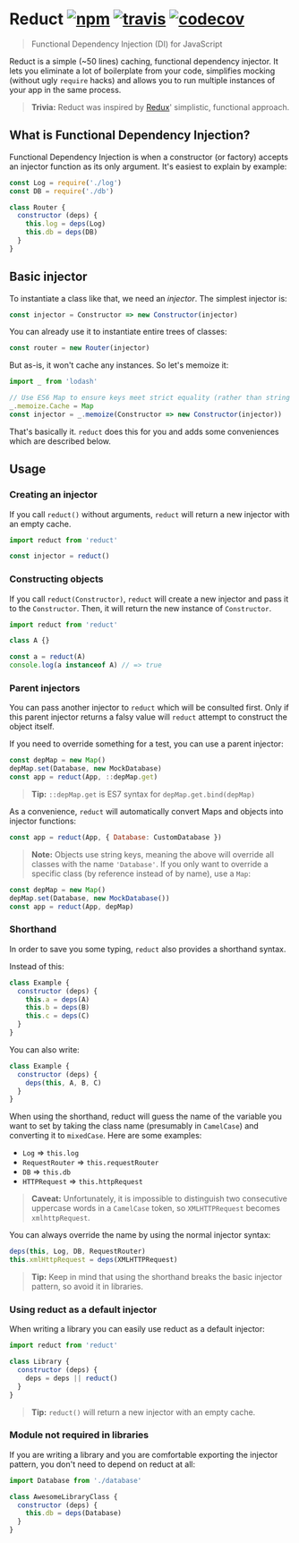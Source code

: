 # Reduct [![npm][npm-image]][npm-url] [![travis][travis-image]][travis-url] [![codecov][codecov-image]][codecov-url]

[npm-image]: https://img.shields.io/npm/v/reduct.svg?style=flat
[npm-url]: https://npmjs.org/package/reduct
[travis-image]: https://travis-ci.org/justmoon/reduct.svg
[travis-url]: https://travis-ci.org/justmoon/reduct
[codecov-image]: http://codecov.io/github/justmoon/reduct/coverage.svg?branch=master
[codecov-url]: http://codecov.io/github/justmoon/reduct?branch=master

> Functional Dependency Injection (DI) for JavaScript

Reduct is a simple (~50 lines) caching, functional dependency injector. It lets you eliminate a lot of boilerplate from your code, simplifies mocking (without ugly `require` hacks) and allows you to run multiple instances of your app in the same process.

> **Trivia:** Reduct was inspired by [Redux](https://github.com/rackt/redux)' simplistic, functional approach.

## What is Functional Dependency Injection?

Functional Dependency Injection is when a constructor (or factory) accepts an injector function as its only argument. It's easiest to explain by example:

``` js
const Log = require('./log')
const DB = require('./db')

class Router {
  constructor (deps) {
    this.log = deps(Log)
    this.db = deps(DB)
  }
}
```

## Basic injector

To instantiate a class like that, we need an *injector*. The simplest injector is:

``` js
const injector = Constructor => new Constructor(injector)
```

You can already use it to instantiate entire trees of classes:

``` js
const router = new Router(injector)
```

But as-is, it won't cache any instances. So let's memoize it:

``` js
import _ from 'lodash'

// Use ES6 Map to ensure keys meet strict equality (rather than string coercion)
_.memoize.Cache = Map
const injector = _.memoize(Constructor => new Constructor(injector))
```

That's basically it. `reduct` does this for you and adds some conveniences which are described below.

## Usage

### Creating an injector

If you call `reduct()` without arguments, `reduct` will return a new injector with an empty cache.

``` js
import reduct from 'reduct'

const injector = reduct()
```

### Constructing objects

If you call `reduct(Constructor)`, `reduct` will create a new injector and pass it to the `Constructor`. Then, it will return the new instance of `Constructor`.

``` js
import reduct from 'reduct'

class A {}

const a = reduct(A)
console.log(a instanceof A) // => true
```

### Parent injectors

You can pass another injector to `reduct` which will be consulted first. Only if this parent injector returns a falsy value will `reduct` attempt to construct the object itself.

If you need to override something for a test, you can use a parent injector:

``` js
const depMap = new Map()
depMap.set(Database, new MockDatabase)
const app = reduct(App, ::depMap.get)
```

> **Tip:** `::depMap.get` is ES7 syntax for `depMap.get.bind(depMap)`

As a convenience, `reduct` will automatically convert Maps and objects into injector functions:

``` js
const app = reduct(App, { Database: CustomDatabase })
```

> **Note:** Objects use string keys, meaning the above will override all classes with the name `'Database'`. If you only want to override a specific class (by reference instead of by name), use a `Map`:

``` js
const depMap = new Map()
depMap.set(Database, new MockDatabase())
const app = reduct(App, depMap)
```

### Shorthand

In order to save you some typing, `reduct` also provides a shorthand syntax.

Instead of this:

``` js
class Example {
  constructor (deps) {
    this.a = deps(A)
    this.b = deps(B)
    this.c = deps(C)
  }
}
```

You can also write:

``` js
class Example {
  constructor (deps) {
    deps(this, A, B, C)
  }
}
```

When using the shorthand, reduct will guess the name of the variable you want to set by taking the class name (presumably in `CamelCase`) and converting it to `mixedCase`. Here are some examples:

* `Log` => `this.log`
* `RequestRouter` => `this.requestRouter`
* `DB` => `this.db`
* `HTTPRequest` => `this.httpRequest`

> **Caveat:** Unfortunately, it is impossible to distinguish two consecutive uppercase words in a `CamelCase` token, so `XMLHTTPRequest` becomes `xmlhttpRequest`.

You can always override the name by using the normal injector syntax:

``` js
deps(this, Log, DB, RequestRouter)
this.xmlHttpRequest = deps(XMLHTTPRequest)
```

> **Tip:** Keep in mind that using the shorthand breaks the basic injector pattern, so avoid it in libraries.

### Using reduct as a default injector

When writing a library you can easily use reduct as a default injector:

``` js
import reduct from 'reduct'

class Library {
  constructor (deps) {
    deps = deps || reduct()
  }
}
```

> **Tip:** `reduct()` will return a new injector with an empty cache.

### Module not required in libraries

If you are writing a library and you are comfortable exporting the injector pattern, you don't need to depend on reduct at all:

``` js
import Database from './database'

class AwesomeLibraryClass {
  constructor (deps) {
    this.db = deps(Database)
  }
}
```
